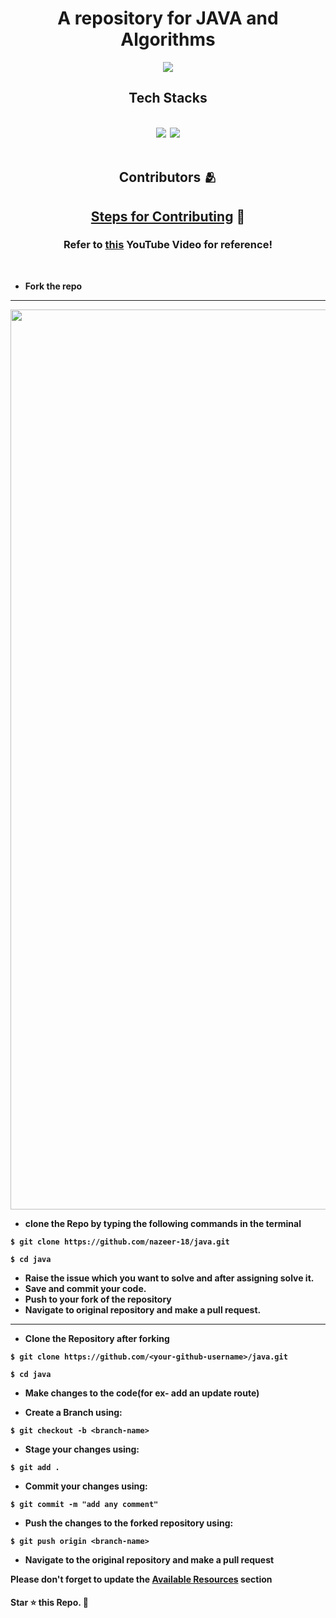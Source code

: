 
<h1 align="center">A repository  for  JAVA and Algorithms</h1>

<p align="center">
<img src="https://readme-typing-svg.demolab.com/?lines=Thanks+for+Visiting!!;Let's+Build+our+own+Together&center=true&font=30&" />
</p>

<h2 align="center"><b>Tech Stacks<b></h2><br>
<div align="center">
   <img src="https://img.shields.io/badge/Java-ED8B00?style=for-the-badge&logo=openjdk&logoColor=black" />&nbsp;
  <img src="https://img.shields.io/badge/Algorithms-00BCB4?style=for-the-badge&logo=thealgorithms&logoColor=black" /><br>
</div><br>
<h2 align="center"><b>Contributors 🫂</b></h2>

<h2 align="center"><u><b>Steps for Contributing</u> 🚀</b></h2>
  
  <h3 align = "center">Refer to <a href = "https://www.youtube.com/watch?v=u169J_merY8">this</a> YouTube Video for reference! </h3>
  
<br>

- Fork the repo
<hr>

<img width="1440" alt="" src="https://github.com/nazeer-18/java/assets/99654015/4b657e78-5c52-4a0a-8fed-f27571abb835">

- clone the Repo by typing the following commands in the terminal

```
$ git clone https://github.com/nazeer-18/java.git

$ cd java
```

<!--
- Open this folder in your favourite IDE. <br>
- Run `git pull` command to sync with remote repo.<br>
  <br> -->

- Raise the issue which you want to solve and after assigning solve it.<br>
- Save and commit your code.<br>
- Push to your fork of the repository
- Navigate to original repository and make a pull request.<br>

<hr>

- Clone the Repository after forking

```
$ git clone https://github.com/<your-github-username>/java.git

$ cd java
```

- Make changes to the code(for ex- add an update route)

- Create a Branch using:

```
$ git checkout -b <branch-name>
```

- Stage your changes using:

```
$ git add .
```

- Commit your changes using:

```
$ git commit -m "add any comment"
```

- Push the changes to the forked repository using:

```
$ git push origin <branch-name>
```

- Navigate to the original repository and make a pull request

Please don't forget to update the <a href="https://github.com/nazeer-18/java#available-resources">Available Resources</a> section

#### Star ⭐ this Repo. 🤩
